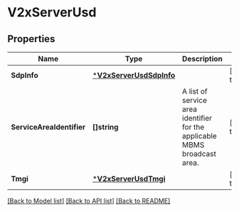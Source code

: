 # V2xServerUsd

## Properties
Name | Type | Description | Notes
------------ | ------------- | ------------- | -------------
**SdpInfo** | [***V2xServerUsdSdpInfo**](V2xServerUsd.sdpInfo.md) |  | [default to null]
**ServiceAreaIdentifier** | **[]string** | A list of service area identifier for the applicable MBMS broadcast area. | [default to null]
**Tmgi** | [***V2xServerUsdTmgi**](V2xServerUsd.tmgi.md) |  | [default to null]

[[Back to Model list]](../README.md#documentation-for-models) [[Back to API list]](../README.md#documentation-for-api-endpoints) [[Back to README]](../README.md)

